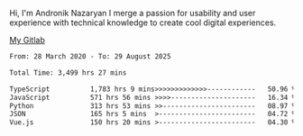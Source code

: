 Hi, I'm Andronik Nazaryan
I merge a passion for usability and user experience with technical knowledge to create cool digital experiences.

[My Gitlab](https://gitlab.com/anridev24)

<!--START_SECTION:waka-->

```txt
From: 28 March 2020 - To: 29 August 2025

Total Time: 3,499 hrs 27 mins

TypeScript          1,783 hrs 9 mins>>>>>>>>>>>>>------------   50.96 %
JavaScript          571 hrs 56 mins >>>>---------------------   16.34 %
Python              313 hrs 53 mins >>-----------------------   08.97 %
JSON                165 hrs 5 mins  >------------------------   04.72 %
Vue.js              150 hrs 20 mins >------------------------   04.30 %
```

<!--END_SECTION:waka-->
